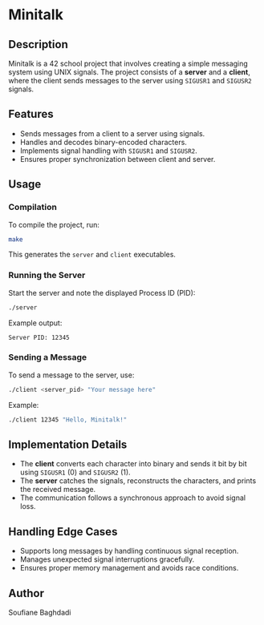 # Minitalk

## Description
Minitalk is a 42 school project that involves creating a simple messaging system using UNIX signals. The project consists of a **server** and a **client**, where the client sends messages to the server using `SIGUSR1` and `SIGUSR2` signals.

## Features
- Sends messages from a client to a server using signals.
- Handles and decodes binary-encoded characters.
- Implements signal handling with `SIGUSR1` and `SIGUSR2`.
- Ensures proper synchronization between client and server.

## Usage
### Compilation
To compile the project, run:
```bash
make
```
This generates the `server` and `client` executables.

### Running the Server
Start the server and note the displayed Process ID (PID):
```bash
./server
```
Example output:
```
Server PID: 12345
```

### Sending a Message
To send a message to the server, use:
```bash
./client <server_pid> "Your message here"
```
Example:
```bash
./client 12345 "Hello, Minitalk!"
```

## Implementation Details
- The **client** converts each character into binary and sends it bit by bit using `SIGUSR1` (0) and `SIGUSR2` (1).
- The **server** catches the signals, reconstructs the characters, and prints the received message.
- The communication follows a synchronous approach to avoid signal loss.

## Handling Edge Cases
- Supports long messages by handling continuous signal reception.
- Manages unexpected signal interruptions gracefully.
- Ensures proper memory management and avoids race conditions.

## Author
Soufiane Baghdadi

